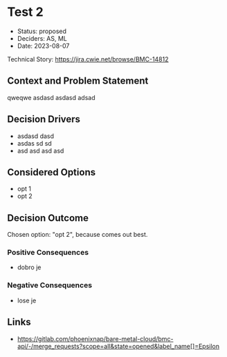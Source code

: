 # Test 2

* Status: proposed
* Deciders: AS, ML
* Date: 2023-08-07

Technical Story: https://jira.cwie.net/browse/BMC-14812

## Context and Problem Statement

qweqwe asdasd
asdasd
adsad

## Decision Drivers

* asdasd dasd
* asdas sd sd
* asd asd asd asd

## Considered Options

* opt 1
* opt 2

## Decision Outcome

Chosen option: "opt 2", because comes out best.

### Positive Consequences

* dobro je

### Negative Consequences

* lose je

## Links

* https://gitlab.com/phoenixnap/bare-metal-cloud/bmc-api/-/merge_requests?scope=all&state=opened&label_name[]=Epsilon
